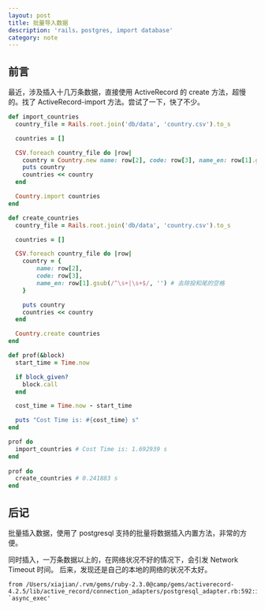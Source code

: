 ```yaml
---
layout: post
title: 批量导入数据
description: 'rails，postgres, import database'
category: note
---
```


## 前言

最近，涉及插入十几万条数据，直接使用 ActiveRecord 的 create 方法，超慢的。找了 ActiveRecord-import 方法。尝试了一下，快了不少。


```ruby
def import_countries
  country_file = Rails.root.join('db/data', 'country.csv').to_s

  countries = []

  CSV.foreach country_file do |row|
    country = Country.new name: row[2], code: row[3], name_en: row[1].gsub(/^\s+|\s+$/, '') # 去除投和尾的空格
    puts country
    countries << country
  end

  Country.import countries
end

def create_countries
  country_file = Rails.root.join('db/data', 'country.csv').to_s

  countries = []

  CSV.foreach country_file do |row|
    country = {
        name: row[2],
        code: row[3],
        name_en: row[1].gsub(/^\s+|\s+$/, '') # 去除投和尾的空格
    }

    puts country
    countries << country
  end

  Country.create countries
end

def prof(&block)
  start_time = Time.now

  if block_given?
    block.call
  end

  cost_time = Time.now - start_time

  puts "Cost Time is: #{cost_time} s"
end

prof do 
  import_countries # Cost Time is: 1.692939 s
end
  
prof do 
  create_countries # 0.241883 s
end 
```

## 后记

批量插入数据，使用了 postgresql 支持的批量将数据插入内置方法，非常的方便。

同时插入，一万条数据以上的，在网络状况不好的情况下，会引发 Network Timeout 时间。 后来，发现还是自己的本地的网络的状况不太好。

```
from /Users/xiajian/.rvm/gems/ruby-2.3.0@camp/gems/activerecord-4.2.5/lib/active_record/connection_adapters/postgresql_adapter.rb:592:in `async_exec'
```
